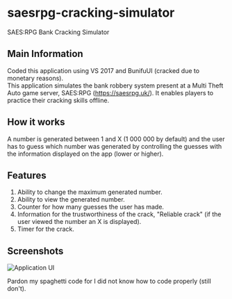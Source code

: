 # saesrpg-cracking-simulator
SAES:RPG Bank Cracking Simulator  

## Main Information

Coded this application using VS 2017 and BunifuUI (cracked due to monetary reasons).  
This application simulates the bank robbery system present at a Multi Theft Auto game server, SAES:RPG (https://saesrpg.uk/). It enables players to practice their cracking skills offline.  

## How it works

A number is generated between 1 and X (1 000 000 by default) and the user has to guess which number was generated by controlling the guesses with the information displayed on the app (lower or higher).  

## Features

1. Ability to change the maximum generated number.
2. Ability to view the generated number.
3. Counter for how many guesses the user has made.
4. Information for the trustworthiness of the crack, "Reliable crack" (if the user viewed the number an X is displayed).
5. Timer for the crack.

## Screenshots

![Application UI](https://i.imgur.com/Erk1soq.png)

Pardon my spaghetti code for I did not know how to code properly (still don't).
